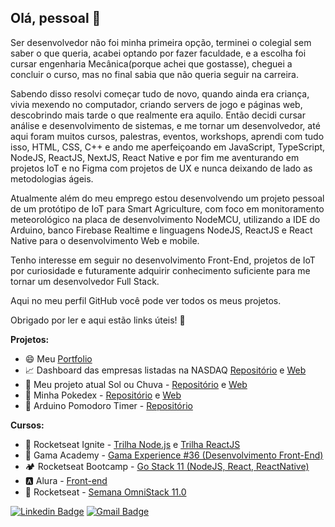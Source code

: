 ## Olá, pessoal 👋

Ser desenvolvedor não foi minha primeira opção, terminei o colegial sem saber o que queria, acabei optando por fazer faculdade, e a escolha foi cursar engenharia Mecânica(porque achei que gostasse), cheguei a concluir o curso, mas no final sabia que não queria seguir na carreira.<br/>

Sabendo disso resolvi começar tudo de novo, quando ainda era criança, vivia mexendo no computador, criando servers de jogo e páginas web, descobrindo mais tarde o que realmente era aquilo. Então decidi cursar análise e desenvolvimento de sistemas, e me tornar um desenvolvedor, até aqui foram muitos cursos, palestras, eventos, workshops, aprendi com tudo isso, HTML, CSS, C++ e ando me aperfeiçoando em JavaScript, TypeScript, NodeJS, ReactJS, NextJS, React Native e por fim me aventurando em projetos IoT e no Figma com projetos de UX e nunca deixando de lado as metodologias ágeis.<br/>

Atualmente além do meu emprego estou desenvolvendo um projeto pessoal de um protótipo de IoT para Smart Agriculture, com foco em monitoramento meteorológico na placa de desenvolvimento NodeMCU, utilizando a IDE do Arduino, banco Firebase Realtime e linguagens NodeJS, ReactJS e React Native para o desenvolvimento Web e mobile.<br/>

Tenho interesse em seguir no desenvolvimento Front-End, projetos de IoT por curiosidade e futuramente adquirir conhecimento suficiente para me tornar um desenvolvedor Full Stack.<br/>

Aqui no meu perfil GitHub você pode ver todos os meus projetos.<br/>

Obrigado por ler e aqui estão links úteis! 💜

**Projetos:**
- 😄 Meu [Portfolio](https://georgaugusto.netlify.app)
- 📈 Dashboard das empresas listadas na NASDAQ [Repositório](https://github.com/georgaugusto/challenge-ima-nextjs) e [Web](https://imanextjs.netlify.app/)
- 🌱 Meu projeto atual Sol ou Chuva - [Repositório](https://github.com/georgaugusto/solouchuva) e [Web](https://app.solouchuva.com.br/dashboard)
- 📕 Minha Pokedex - [Repositório](https://github.com/georgaugusto/pokedex-nextjs) e [Web](https://pokedex-nextjs.netlify.app/dashboard)
- 🍅 Arduino Pomodoro Timer - [Repositório](https://github.com/georgaugusto/pomodoroArduino)

**Cursos:**
- 🚀 Rocketseat Ignite - [Trilha Node.js](https://github.com/georgaugusto/ignite-node-js) e [Trilha ReactJS](https://github.com/georgaugusto/ignite-react-js)
- 📗 Gama Academy - [Gama Experience #36 (Desenvolvimento Front-End)](https://github.com/georgaugusto/gamaexperience-36)
- 🏕️ Rocketseat Bootcamp - [Go Stack 11 (NodeJS, React, ReactNative)](https://github.com/georgaugusto/gostack-11)
- 🅰️ Alura - [Front-end](https://github.com/georgaugusto/Alura)
- 🚀 Rocketseat - [Semana OmniStack 11.0](https://github.com/georgaugusto/seja-um-heroi)

<a href="https://www.linkedin.com/in/georgaugusto/"><img alt="Linkedin Badge" src="https://img.shields.io/badge/-Georg%20Schegel-blue?style=flat-square&logo=Linkedin&logoColor=white&link=https://www.linkedin.com/in/eliasgcf/"/></a>
<a href="mailto:georgaugusto@gmail.com"><img alt="Gmail Badge" src="https://img.shields.io/badge/-georgaugusto@gmail.com-c14438?style=flat-square&logo=Gmail&logoColor=white&link=mailto:georgaugusto@gmail.com"/></a>

<!--
**georgaugusto/georgaugusto** is a ✨ _special_ ✨ repository because its `README.md` (this file) appears on your GitHub profile.

Here are some ideas to get you started:

- 🔭 I’m currently working on ...
- 🌱 I’m currently learning ...
- 👯 I’m looking to collaborate on ...
- 🤔 I’m looking for help with ...
- 💬 Ask me about ...
- 📫 How to reach me: ...
- 😄 Pronouns: ...
- ⚡ Fun fact: ...
-->

